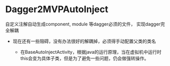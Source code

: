 # Dagger2MVPAutoInject
自定义注解自动生成component, module 等dagger必须的文件， 实现dagger完全解耦

* 现在还有一些阻碍，没有办法很好的解耦掉，必须得手动配置父类的类名

  * 在BaseAutoInjectActivity，根据java的运行原理，当在虚拟机中运行时this会变为具体子类，但是为了避免一些问题，仍会做强转操作。
